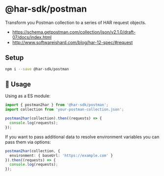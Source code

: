 # @har-sdk/postman

Transform you Postman collection to a series of HAR request objects.

- https://schema.getpostman.com/collection/json/v2.1.0/draft-07/docs/index.html
- http://www.softwareishard.com/blog/har-12-spec/#request

## Setup

```bash
npm i --save @har-sdk/postman
```

## 🚀 Usage

Using as a ES module:

```ts
import { postman2har } from '@har-sdk/postman';
import collection from 'your-postman-collection.json';

postman2har(collection).then((requests) => {
  console.log(requests);
});
```

If you want to pass additional data to resolve environment variables you can pass them via options:

```ts
postman2har(collection, {
  environment: { baseUrl: 'https://example.com' }
}).then((requests) => {
  console.log(requests);
});
```
